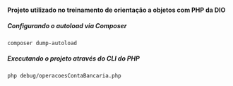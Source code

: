 #### Projeto utilizado no treinamento de orientação a objetos com PHP da DIO

##### Configurando o autoload via Composer
`composer dump-autoload`

##### Executando o projeto através do CLI do PHP
`php debug/operacoesContaBancaria.php`